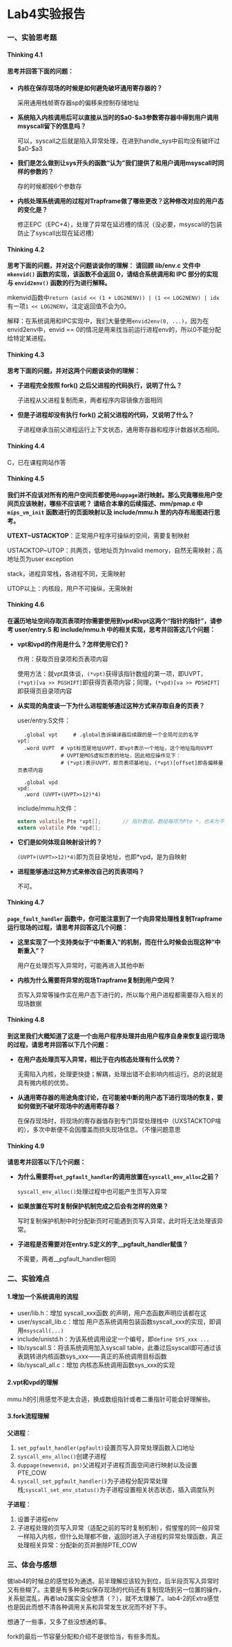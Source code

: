 # Lab4实验报告

### 一、实验思考题

#### Thinking 4.1

#### 思考并回答下面的问题：

- **内核在保存现场的时候是如何避免破坏通用寄存器的？**

  采用通用栈帧寄存器sp的偏移来控制存储地址

- **系统陷入内核调用后可以直接从当时的\$a0-\$a3参数寄存器中得到用户调用msyscall留下的信息吗？**

  可以，syscall之后就是陷入异常处理，在进到handle_sys中前均没有破坏过\$a0-\$a3

- **我们是怎么做到让sys开头的函数“认为”我们提供了和用户调用msyscall时同样的参数的？**

  存的时候都按6个参数存

- **内核处理系统调用的过程对Trapframe做了哪些更改？这种修改对应的用户态的变化是？**

  修正EPC（EPC+4），处理了异常在延迟槽的情况（没必要，msyscall的包装防止了syscall出现在延迟槽）

#### Thinking 4.2

**思考下面的问题，并对这个问题谈谈你的理解： 请回顾 lib/env.c 文件中 `mkenvid()` 函数的实现，该函数不会返回 0，请结合系统调用和 IPC 部分的实现 与 `envid2env()` 函数的行为进行解释。**

mkenvid函数中`return (asid << (1 + LOG2NENV)) | (1 << LOG2NENV) | idx`有一项`1 << LOG2NENV`，注定返回值不会为0。

解释：在系统调用和IPC实现中，我们大量使用`envid2env(0, ...)`，因为在envid2env中，envid == 0的情况是用来找当前运行进程env的，所以0不能分配给特定某进程。

#### Thinking 4.3

**思考下面的问题，并对这两个问题谈谈你的理解：**

- **子进程完全按照 fork() 之后父进程的代码执行，说明了什么？**

  子进程从父进程复制而来，两者程序内容镜像方面相同

- **但是子进程却没有执行 fork() 之前父进程的代码，又说明了什么？**

  子进程继承当前父进程运行上下文状态，通用寄存器和程序计数器状态相同。

#### Thinking 4.4

C，已在课程网站作答

#### Thinking 4.5

**我们并不应该对所有的用户空间页都使用`duppage`进行映射。那么究竟哪些用户空间页应该映射，哪些不应该呢？ 请结合本章的后续描述、mm/pmap.c 中 `mips_vm_init` 函数进行的页面映射以及 include/mmu.h 里的内存布局图进行思考。**

**UTEXT~USTACKTOP**：正常用户程序可操纵的空间，需要复制映射

USTACKTOP~UTOP：共两页，低地址页为Invalid memory，自然无需映射；高地址页为user exception

stack，进程异常栈，各进程不同，无需映射

UTOP以上：内核段，用户不可操纵，无需映射

#### Thinking 4.6

**在遍历地址空间存取页表项时你需要使用到vpd和vpt这两个“指针的指针”，请参考 user/entry.S 和 include/mmu.h 中的相关实现，思考并回答这几个问题：**

- **vpt和vpd的作用是什么？怎样使用它们？**

  作用：获取页目录项和页表项内容

  使用方法：就vpt具体谈，`(*vpt)`获得该指针数组的第一项，即UVPT，`(*vpt)[va >> PGSHIFT]`即获得页表项内容；同理，`(*vpd)[va >> PDSHIFT]`即获得页目录项内容

- **从实现的角度谈一下为什么进程能够通过这种方式来存取自身的页表？**

  user/entry.S文件：

  ```assembly
  	.global vpt		# .global告诉编译器后续跟的是一个全局可见的名字
  vpt:
  	.word UVPT	# vpt标签是地址UVPT，即vpt表示一个地址，这个地址指向UVPT
  				# UVPT是MOS虚拟页表的地址，因此相应操作见下：
  				# (*vpt)表示UVPT，即页表项基地址，(*vpt)[offset]即各偏移量页表项内容
  	
  	.global vpd
  vpd:
  	.word (UVPT+(UVPT>>12)*4)
  ```

  include/mmu.h文件：

  ```c
  extern volatile Pte *vpt[];		// 指针数组，数组每项为Pte *，也未为不可
  extern volatile Pde *vpd[];
  ```

- **它们是如何体现自映射设计的？**

  `(UVPT+(UVPT>>12)*4)`即为页目录地址，也即*vpd，是为自映射

- **进程能够通过这种方式来修改自己的页表项吗？**

  不可。

#### Thinking 4.7

**`page_fault_handler` 函数中，你可能注意到了一个向异常处理栈复制Trapframe运行现场的过程，请思考并回答这几个问题：**

- **这里实现了一个支持类似于“中断重入”的机制，而在什么时候会出现这种“中断重入”？**

  用户在处理页写入异常时，可能再进入其他中断

- **内核为什么需要将异常的现场Trapframe复制到用户空间？**

  页写入异常等操作实在用户态下进行的，所以每个用户进程都需要存入相关的现场数据

#### Thinking 4.8

**到这里我们大概知道了这是一个由用户程序处理并由用户程序自身来恢复运行现场的过程，请思考并回答以下几个问题：**

- **在用户态处理页写入异常，相比于在内核态处理有什么优势？**

  无需陷入内核，处理更快捷；解耦，处理出错不会影响内核运行。总的说就是具有微内核的优势。

- **从通用寄存器的用途角度讨论，在可能被中断的用户态下进行现场的恢复，要如何做到不破坏现场中的通用寄存器？**

  在保存现场时，将现场的寄存器值存到专门异常处理栈中（UXSTACKTOP啥的），多次中断便不会因覆盖而损失现场信息。（不懂问题意思

#### Thinking 4.9

**请思考并回答以下几个问题：**

- **为什么需要将`set_pgfault_handler`的调用放置在`syscall_env_alloc`之前？**

  `syscall_env_alloc()`处理过程中也可能产生页写入异常

- **如果放置在写时复制保护机制完成之后会有怎样的效果？**

  写时复制保护机制中时分配新页时可能遇到页写入异常，此时将无法处理该异常。

- **子进程是否需要对在entry.S定义的字__pgfault_handler赋值？**

  不需要，两者__pgfault_handler相同



### 二、实验难点

#### 1.增加一个系统调用的流程

- user/lib.h：增加 syscall_xxx函数 的声明，用户态函数声明应该都在这
- user/syscall_lib.c：增加 用户态系统调用包装函数syscall_xxx的实现，即调用`msyscall(...)`
- include/unistd.h：为该系统调用设定一个编号，即`define SYS_xxx ...`
- lib/syscall.S：将该系统调用加入syscall table，此番过后syscall即可通过该表跳转进内核函数sys_xxx——真正的系统调用目标函数
- lib/syscall_all.c：增加 内核态系统调用函数sys_xxx的实现

#### 2.vpt和vpd的理解

mmu.h的引用感觉不是太合适，换成数组指针或者二重指针可能会好理解些。

#### 3.fork流程理解

**父进程**：

1. `set_pgfault_handler(pgfault)`设置页写入异常处理函数入口地址
2. `syscall_env_alloc()`创建子进程
3. `duppage(newenvid, pn)`父进程对子进程页面空间进行映射以及设置PTE_COW
4. `syscall_set_pgfault_handler()`为子进程分配异常处理栈;`syscall_set_env_status()`为子进程设置相关状态状态，插入调度队列

**子进程**：

1. 设置子进程env
2. 子进程处理的页写入异常（适配之前的写时复制机制），假惺惺的同一般异常一样陷入内核，但什么处理都不做，返回时进入子进程的异常处理函数，真正处理相关异常：分配新的页并删除PTE_COW

### 三、体会与感想

做lab4的时候总的感觉较为通透。前半理解应该较为到位，后半段页写入异常时又有些糊了。主要是有多种类似保存现场的代码还有复制现场到另一位置的操作，关系挺混乱，再者lab2属实没全想清（？），就不太理解了。lab4-2的Extra感觉也是因此而想不清各种调用关系和异常发生状况而不好下手。

想通了一些事，又多了些没想通的事。

fork的最后一节容量分配和介绍不是很恰当，有些多而乱。

